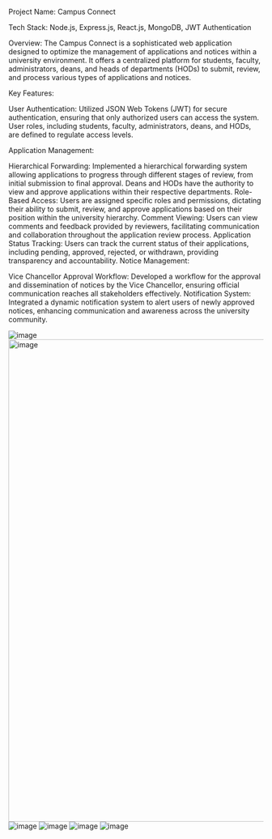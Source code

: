Project Name: Campus Connect

Tech Stack: Node.js, Express.js, React.js, MongoDB, JWT Authentication

Overview:
The Campus Connect is a sophisticated web application designed to optimize the management of applications and notices within a university environment. It offers a centralized platform for students, faculty, administrators, deans, and heads of departments (HODs) to submit, review, and process various types of applications and notices.

Key Features:

User Authentication: Utilized JSON Web Tokens (JWT) for secure authentication, ensuring that only authorized users can access the system. User roles, including students, faculty, administrators, deans, and HODs, are defined to regulate access levels.

Application Management:

Hierarchical Forwarding: Implemented a hierarchical forwarding system allowing applications to progress through different stages of review, from initial submission to final approval. Deans and HODs have the authority to view and approve applications within their respective departments.
Role-Based Access: Users are assigned specific roles and permissions, dictating their ability to submit, review, and approve applications based on their position within the university hierarchy.
Comment Viewing: Users can view comments and feedback provided by reviewers, facilitating communication and collaboration throughout the application review process.
Application Status Tracking: Users can track the current status of their applications, including pending, approved, rejected, or withdrawn, providing transparency and accountability.
Notice Management:

Vice Chancellor Approval Workflow: Developed a workflow for the approval and dissemination of notices by the Vice Chancellor, ensuring official communication reaches all stakeholders effectively.
Notification System: Integrated a dynamic notification system to alert users of newly approved notices, enhancing communication and awareness across the university community.


![image](https://github.com/user-attachments/assets/b7651308-a5c1-46bb-89a2-558c3bba36b4)
<img width="953" alt="image" src="https://github.com/user-attachments/assets/af80ce43-b8cf-4036-b743-9977057a0f70">
![image](https://github.com/user-attachments/assets/9813a4af-da3c-416c-8204-496631f558ef)
![image](https://github.com/user-attachments/assets/1b6ed0fe-3a24-40c4-9085-73e63f982f49)
![image](https://github.com/user-attachments/assets/9613d21e-0f5b-4466-991d-cdbc61bae38d)
![image](https://github.com/user-attachments/assets/89b47fef-315c-4f55-a907-e8454f531c17)

